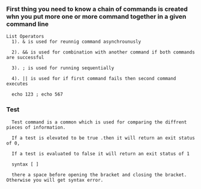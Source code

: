 ### First thing you need to know a chain of commands is created whn you put more one or more command together in a given command line
    
    List Operators
      1). & is used for reunnig command asynchrounusly
      
      2). && is used for combination with another command if both commands are successful
      
      3). ; is used for running sequentially
      
      4). || is used for if first command fails then second command executes

      echo 123 ; echo 567
### Test 

      Test command is a common which is used for comparing the diffrent pieces of information.

      If a test is elevated to be true .then it will return an exit status of 0, 
      
      If a test is evaluated to false it will return an exit status of 1

      syntax [ ]

      there a space before opening the bracket and closing the bracket. Otherwise you will get syntax error.
